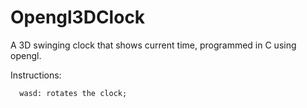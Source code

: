 # Opengl3DClock
A 3D swinging clock that shows current time, programmed in C using opengl.

Instructions:

      wasd: rotates the clock;

